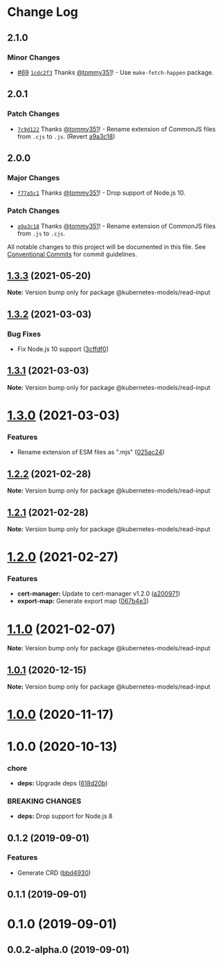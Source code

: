 # Change Log

## 2.1.0

### Minor Changes

- [#69](https://github.com/tommy351/kubernetes-models-ts/pull/69) [`1cdc2f3`](https://github.com/tommy351/kubernetes-models-ts/commit/1cdc2f3375f9e2edf6e2a066e98db28a57d2b1f7) Thanks [@tommy351](https://github.com/tommy351)! - Use `make-fetch-happen` package.

## 2.0.1

### Patch Changes

- [`7c9d122`](https://github.com/tommy351/kubernetes-models-ts/commit/7c9d122689a55b644eb87b1661eb63c412302440) Thanks [@tommy351](https://github.com/tommy351)! - Rename extension of CommonJS files from `.cjs` to `.js`. (Revert [a9a3c18](https://github.com/tommy351/kubernetes-models-ts/commit/a9a3c189111b1f4c6975f1c53cde69e724c6f35b))

## 2.0.0

### Major Changes

- [`f77a5c1`](https://github.com/tommy351/kubernetes-models-ts/commit/f77a5c154b093aaaccdb74ce309076f9dedf3cc9) Thanks [@tommy351](https://github.com/tommy351)! - Drop support of Node.js 10.

### Patch Changes

- [`a9a3c18`](https://github.com/tommy351/kubernetes-models-ts/commit/a9a3c189111b1f4c6975f1c53cde69e724c6f35b) Thanks [@tommy351](https://github.com/tommy351)! - Rename extension of CommonJS files from `.js` to `.cjs`.

All notable changes to this project will be documented in this file.
See [Conventional Commits](https://conventionalcommits.org) for commit guidelines.

## [1.3.3](https://github.com/tommy351/kubernetes-models-ts/compare/@kubernetes-models/read-input@1.3.2...@kubernetes-models/read-input@1.3.3) (2021-05-20)

**Note:** Version bump only for package @kubernetes-models/read-input

## [1.3.2](https://github.com/tommy351/kubernetes-models-ts/compare/@kubernetes-models/read-input@1.3.1...@kubernetes-models/read-input@1.3.2) (2021-03-03)

### Bug Fixes

- Fix Node.js 10 support ([3cffdf0](https://github.com/tommy351/kubernetes-models-ts/commit/3cffdf0d0a0efc24fcc959d20c8bca657385488f))

## [1.3.1](https://github.com/tommy351/kubernetes-models-ts/compare/@kubernetes-models/read-input@1.3.0...@kubernetes-models/read-input@1.3.1) (2021-03-03)

**Note:** Version bump only for package @kubernetes-models/read-input

# [1.3.0](https://github.com/tommy351/kubernetes-models-ts/compare/@kubernetes-models/read-input@1.2.2...@kubernetes-models/read-input@1.3.0) (2021-03-03)

### Features

- Rename extension of ESM files as ".mjs" ([025ac24](https://github.com/tommy351/kubernetes-models-ts/commit/025ac24948a07f2d48cc3fe4d3b6329749bc5c3a))

## [1.2.2](https://github.com/tommy351/kubernetes-models-ts/compare/@kubernetes-models/read-input@1.2.1...@kubernetes-models/read-input@1.2.2) (2021-02-28)

**Note:** Version bump only for package @kubernetes-models/read-input

## [1.2.1](https://github.com/tommy351/kubernetes-models-ts/compare/@kubernetes-models/read-input@1.2.0...@kubernetes-models/read-input@1.2.1) (2021-02-28)

**Note:** Version bump only for package @kubernetes-models/read-input

# [1.2.0](https://github.com/tommy351/kubernetes-models-ts/compare/@kubernetes-models/read-input@1.1.0...@kubernetes-models/read-input@1.2.0) (2021-02-27)

### Features

- **cert-manager:** Update to cert-manager v1.2.0 ([a200971](https://github.com/tommy351/kubernetes-models-ts/commit/a200971e3f51d3faa072c98456734aec797cee81))
- **export-map:** Generate export map ([067b4e3](https://github.com/tommy351/kubernetes-models-ts/commit/067b4e303c0f662e113fc2ee65e8edf36a86c958))

# [1.1.0](https://github.com/tommy351/kubernetes-models-ts/compare/@kubernetes-models/read-input@1.0.1...@kubernetes-models/read-input@1.1.0) (2021-02-07)

**Note:** Version bump only for package @kubernetes-models/read-input

## [1.0.1](https://github.com/tommy351/kubernetes-models-ts/compare/@kubernetes-models/read-input@1.0.0...@kubernetes-models/read-input@1.0.1) (2020-12-15)

**Note:** Version bump only for package @kubernetes-models/read-input

# [1.0.0](https://github.com/tommy351/kubernetes-models-ts/compare/@kubernetes-models/read-input@1.0.0...@kubernetes-models/read-input@1.0.0) (2020-11-17)

# 1.0.0 (2020-10-13)

### chore

- **deps:** Upgrade deps ([618d20b](https://github.com/tommy351/kubernetes-models-ts/commit/618d20b202ed91ee43814aa69e08a84f21d8ae1b))

### BREAKING CHANGES

- **deps:** Drop support for Node.js 8

## 0.1.2 (2019-09-01)

### Features

- Generate CRD ([bbd4930](https://github.com/tommy351/kubernetes-models-ts/commit/bbd4930d54650175261a62a5317dc9e6909dc147))

## 0.1.1 (2019-09-01)

# 0.1.0 (2019-09-01)

## 0.0.2-alpha.0 (2019-09-01)
